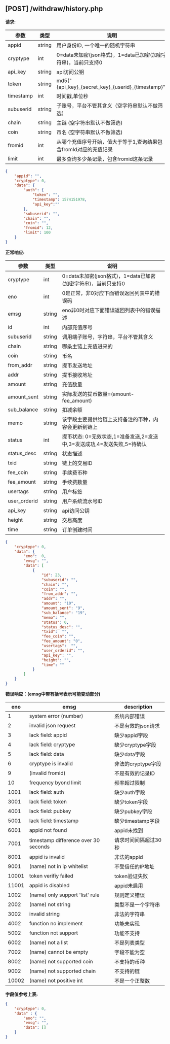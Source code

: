 ## [POST] /withdraw/history.php 

**请求:**

|参数      |类型   |说明                                                     |  
| --      |--     | --                                                     |
|appid    |string |用户身份ID, 一个唯一的随机字符串                            |   
|cryptype |int    |0=data未加密(json格式)，1=data已加密(加密字符串)，当前只支持0 | 
|api_key  |string |api访问公钥                                              |
|token    |string |md5("{api_key}\_{secret_key}\_{userid}\_{timestamp}")      |
|timestamp|int    |时间戳,单位秒                                             |
|subuserid|string |子账号，平台不管其含义（空字符串默认不做筛选）                |
|chain    |string |主链 (空字符串默认不做筛选)                               |
|coin     |string |币名 (空字符串默认不做筛选)                               |
|fromid   |int    |从哪个充值序号开始，值大于等于1,查询结果包含fromId对应的充值记录|
|limit    |int    |最多查询多少条记录，包含fromid这条记录                      |

```json
{
    "appid": "", 
    "cryptype": 0,       
    "data": {
        "auth": {
            "token": "", 
            "timestamp": 1574151978,
            "api_key":""
        },
        "subuserid": "", 
        "chain": "",
        "coin": "",  
        "fromid": 12,   
        "limit": 100   
    }
}
```

**正常响应:**

|参数      |类型   |说明                                                                         |  
| --      |--     | --                                                                         |
|cryptype              |int    |0=data未加密(json格式)，1=data已加密(加密字符串)，当前只支持0         |   
|eno                   |int    |0是正常，非0对应下面错误返回列表中的错误码                            | 
|emsg                  |string |eno非0时对应下面错误返回列表中的错误描述                             |
|id                    |int    |内部充值序号                                                     |
|subuserid             |string |调用端子账号，字符串，平台不管其含义                                 |
|chain                 |string |哪条主链上充值进来的                                              |
|coin                  |string |币名                                                            |
|from_addr             |string |提币发送地址                                                     |
|addr                  |string |提币接收地址                                                     |
|amount                |string |充值数量                                                        |
|amount_sent           |string |实际发送的提币数量=(amount-fee_amount)                           |
|sub_balance           |string |扣减余额                                                        |
|memo                  |string |该字段主要提供给链上支持备注的币种，内容会更新到链上                   |
|status                |int    |提币状态: 0=无效状态,1=准备发送,2=发送中,3=发送成功,4=发送失败,5=待确认|
|status_desc           |string |状态描述                                                       |
|txid                  |string |链上的交易ID                                                   |
|fee_coin              |string |手续费币种                                                     |
|fee_amount            |string |手续费数量                                                     |
|usertags              |string |用户标签                                                       |
|user_orderid          |string |用户系统流水号ID                                                |
|api_key               |string  |api访问公钥                                                    |
|height                |string  |交易高度                                                    |
|time                  |string |订单创建时间                                                   |


```json
{
    "cryptype": 0,  
    "data": {
        "eno":  0,  
        "emsg": "", 
        "data": [
            {
                "id": 23,               
                "subuserid": "",  
                "chain": "",         
                "coin": "",    
                "from_addr": "",
                "addr": "",
                "amount": "10",           
                "amount_sent": "9",       
                "sub_balance": "19",       
                "memo": "",          
                "status": 0,            
                "status_desc": "",
                "txid":  "",
                "fee_coin": "",         
                "fee_amount": "0",        
                "usertags":  "",  
                "user_orderid": "",
                "api_key": "",
                "height": "",
                "time": ""
            }
        ]          
    }
}
```

**错误响应：(emsg中带有括号表示可能变动部分)**


|eno    |emsg                                |  description    |
| --    | --                                 |    --           |
|1      |system error (number)               |  系统内部错误     |
|2      |invalid json request                |  不是有效的json请求|
|3      |lack field: appid                   |  缺少appid字段   |
|4      |lack field: cryptype                |  缺少cryptype字段|
|5      |lack field: data                    |  缺少data字段    |
|6      |cryptype is invalid                 |  非法的cryptype字段|
|9      |(invalid fromid)                    |  不是有效的记录ID |
|10     |frequency byond limit               |  频率超过限制     |
|1001   |lack field: auth                    |  缺少auth字段    |
|3001   |lack field: token                   |  缺少token字段   |
|4001   |lack field: pubkey                  |  缺少pubkey字段  |
|5001   |lack field: timestamp               |  缺少timestamp字段|
|6001   |appid not found                     |  appid未找到    |
|7001   |timestamp difference over 30 seconds|  请求时间间隔超过30秒|
|8001   |appid is invalid                    |  非法的appid    |
|9001   |(name) not in ip whitelist          |  不受信任的IP地址 |
|10001  |token verifiy failed                |  token验证失败   |
|11001  |appid is disabled                   |  appid未启用     |
|1002   |(name) only support 'list' rule     |  规则定义错误     |
|2002   |(name) not string                   |  类型不是一个字符串 |
|3002   |invalid string                      |  非法的字符串     |
|4002   |function no implement               |  功能未实现       |
|5002   |function not support                |  功能不支持       |
|6002   |(name) not a list                   |  不是列表类型     |
|7002   |(name) cannot be empty              |  字段不能为空     |
|8002   |(name) not supported coin           |  不支持的币种     |
|9002   |(name) not supported chain          |  不支持的链       |
|10002  |(name) not positive int             |  不是一个正整数   |

**字段值参考上表:**

```json
{
    "cryptype": 0,  
    "data" : {
        "eno": "",          
        "emsg": "", 
        "data": [] 
    }
}
```